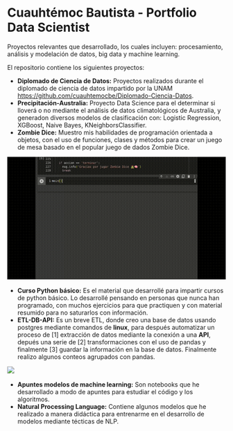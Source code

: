 # Cuauhtémoc Bautista - Portfolio Data Scientist
Proyectos relevantes que desarrollado, los cuales incluyen: procesamiento, análisis y modelación de datos, big data y machine learning.

El repositorio contiene los siguientes proyectos:
- **Diplomado de Ciencia de Datos:** Proyectos realizados durante el diplomado de ciencia de datos impartido por la UNAM https://github.com/cuauhtemocbe/Diplomado-Ciencia-Datos.
- **Precipitación-Australia:** Proyecto Data Science para el determinar si lloverá o no mediante el análisis de datos climatológicos de Australia, y generadon diversos modelos de clasificación con: Logistic Regression, XGBoost, Naive Bayes, KNeighborsClassifier.
- **Zombie Dice:** Muestro mis habilidades de programación orientada a objetos, con el uso de funciones, clases y métodos para crear un juego de mesa basado en el popular juego de dados Zombie Dice.

![](Zombie-Dice/zombie_dice.gif)

- **Curso Python básico:** Es el material que desarrollé para impartir cursos de python básico. Lo desarrollé pensando en personas que nunca han programado, con muchos ejercicios para que practiquen y con material resumido para no saturarlos con información.
- **ETL-DB-API:** Es un breve ETL, donde creo una base de datos usando postgres mediante comandos de **linux**, 
para después automatizar un proceso de [1] extracción de datos mediante la conexión a una **API**, depués una serie de [2] transformaciones con el uso de pandas y finalmente [3] guardar la información en la base de datos. Finalmente realizo algunos conteos agrupados con pandas.

![](ETL-DB-API/database_creation_v2.gif)

- **Apuntes modelos de machine learning:** Son notebooks que he desarrollado a modo de apuntes para estudiar el código y los algoritmos.
- **Natural Processing Language:** Contiene algunos modelos que he realizado a manera didáctica para entrenarme en el desarrollo de modelos mediante técticas de NLP.

